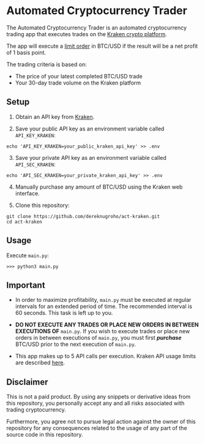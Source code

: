 # Automated Cryptocurrency Trader

The Automated Cryptocurrency Trader is an automated cryptocurrency trading app that executes trades on the [Kraken crypto platform](https://www.kraken.com/).

The app will execute a [limit order](https://www.investopedia.com/terms/l/limitorder.asp) in BTC/USD if the result will be a net profit of 1 basis point.

The trading criteria is based on:

- The price of your latest completed BTC/USD trade
- Your 30-day trade volume on the Kraken platform

## Setup

1. Obtain an API key from [Kraken](https://pro.kraken.com/).

2. Save your public API key as an environment variable called `API_KEY_KRAKEN`:
```
echo 'API_KEY_KRAKEN=your_public_kraken_api_key' >> .env
```

3. Save your private API key as an environment variable called `API_SEC_KRAKEN`:
```
echo 'API_SEC_KRAKEN=your_private_kraken_api_key' >> .env
```

4. Manually purchase any amount of BTC/USD using the Kraken web interface.

5. Clone this repository:
```
git clone https://github.com/dereknugroho/act-kraken.git
cd act-kraken
```

## Usage

Execute `main.py`:

```
>>> python3 main.py
```

## Important

- In order to maximize profitability, `main.py` must be executed at regular intervals for an extended period of time. The recommended interval is 60 seconds. This task is left up to you.

- **DO NOT EXECUTE ANY TRADES OR PLACE NEW ORDERS IN BETWEEN EXECUTIONS OF** `main.py`. If you wish to execute trades or place new orders in between executions of `main.py`, you must first ***purchase*** BTC/USD prior to the next execution of `main.py`.

- This app makes up to 5 API calls per execution. Kraken API usage limits are described [here](https://support.kraken.com/articles/360045239571-trading-rate-limits).

## Disclaimer

This is not a paid product. By using any snippets or derivative ideas from this repository, you personally accept any and all risks associated with trading cryptocurrency.

Furthermore, you agree not to pursue legal action against the owner of this repository for any consequences related to the usage of any part of the source code in this repository.
